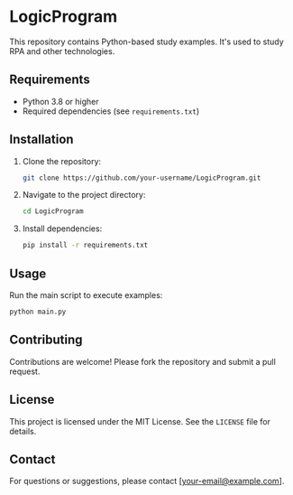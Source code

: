 # LogicProgram

This repository contains Python-based study examples. It's used to study RPA and other technologies.

## Requirements

- Python 3.8 or higher
- Required dependencies (see `requirements.txt`)

## Installation

1. Clone the repository:
    ```bash
    git clone https://github.com/your-username/LogicProgram.git
    ```
2. Navigate to the project directory:
    ```bash
    cd LogicProgram
    ```
3. Install dependencies:
    ```bash
    pip install -r requirements.txt
    ```

## Usage

Run the main script to execute examples:
```bash
python main.py
```

## Contributing

Contributions are welcome! Please fork the repository and submit a pull request.

## License

This project is licensed under the MIT License. See the `LICENSE` file for details.

## Contact

For questions or suggestions, please contact [your-email@example.com].